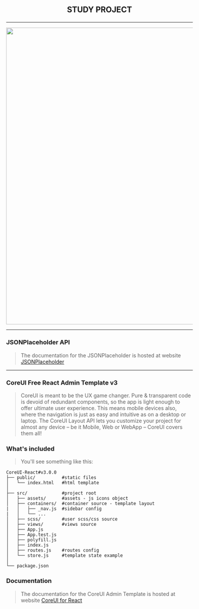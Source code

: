 ## <p align="center">STUDY PROJECT</p>

---

<p align="center"><img width="800px" src="https://sun1-92.userapi.com/QVaciQaMA6N8dwMxD4MxAhMJ2rCYc6d9fDy5MQ/lIxMxwnZtBM.jpg"></p>

---

### JSONPlaceholder API

> The documentation for the JSONPlaceholder is hosted at website [JSONPlaceholder](https://jsonplaceholder.typicode.com/guide.html)

---

### CoreUI Free React Admin Template v3

> CoreUI is meant to be the UX game changer. Pure & transparent code is devoid of redundant components, so the app is light enough to offer ultimate user experience. This means mobile devices also, where the navigation is just as easy and intuitive as on a desktop or laptop. The CoreUI Layout API lets you customize your project for almost any device – be it Mobile, Web or WebApp – CoreUI covers them all!

### What's included

> You'll see something like this:

```
CoreUI-React#v3.0.0
├── public/          #static files
│   └── index.html   #html template
│
├── src/             #project root
│   ├── assets/      #assets - js icons object
│   ├── containers/  #container source - template layout
|   │   ├── _nav.js  #sidebar config
|   │   └── ...
│   ├── scss/        #user scss/css source
│   ├── views/       #views source
│   ├── App.js
│   ├── App.test.js
│   ├── polyfill.js
│   ├── index.js
│   ├── routes.js    #routes config
│   └── store.js     #template state example
│
└── package.json
```

### Documentation

> The documentation for the CoreUI Admin Template is hosted at website [CoreUI for React](https://coreui.io/react/)
